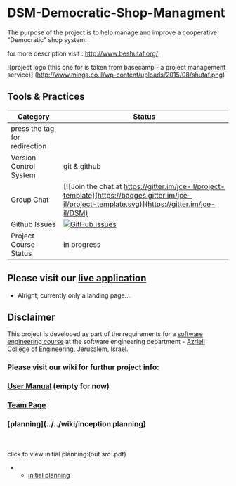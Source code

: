 # DSM-Democratic-Shop-Managment
The purpose of the project is to help manage and improve a cooperative "Democratic" shop system.

for more description visit : http://www.beshutaf.org/

 ![project logo (this one for is taken from basecamp - a project management service)]
(http://www.minga.co.il/wp-content/uploads/2015/08/shutaf.png)

 
 ## Tools & Practices

|Category|Status|
|---|---|
| press the tag for redirection|
| Version Control System| git & github |
| Group Chat| [![Join the chat at https://gitter.im/jce-il/project-template](https://badges.gitter.im/jce-il/project-template.svg)](https://gitter.im/jce-il/DSM) |
| Github Issues | [![GitHub issues](https://img.shields.io/github/issues/jce-il/project-template.svg?style=flat)](https://github.com/jce-il/project-template/issues) |
| Project Course Status | in progress |
 
 ## Please visit our [live application](https://demo.reactstarterkit.com/)
- Alright, currently only a landing page...


 ## Disclaimer
This project is developed as part of the requirements for a [software engineering course](https://github.com/jce-il/se-class/wiki) at the software engineering department - [Azrieli College of Engineering](http://www.jce.ac.il/), Jerusalem, Israel.


 ### Please visit our wiki for furthur project info: 

 ### [User Manual](../../wiki/user-manual) (empty for now)

 ### [Team Page](../../wiki/team)

 ### [planning](../../wiki/inception planning)
<br><br>
 click to view initial planning:(out src .pdf)<br>
 - - [initial planning](https://www.dropbox.com/home?preview=DSM.pdf)
